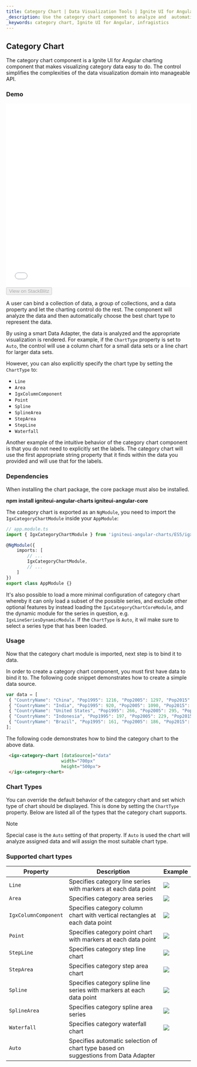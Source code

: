 ```yaml
---
title: Category Chart | Data Visualization Tools | Ignite UI for Angular | Infragistics 
_description: Use the category chart component to analyze and  automatically choose the best chart type to represent data. Learn about our chart types for visualization.
_keywords: category chart, Ignite UI for Angular, infragistics 
---
```


## Category Chart

The category chart component is a Ignite UI for Angular charting component that makes visualizing category data easy to do. The control simplifies the complexities of the data visualization domain into manageable API.

### Demo

<div class="sample-container loading" style="height: 500px">
    <iframe id="category-chart-overview-iframe" src='{environment:demosBaseUrl}/charts/category-chart-overview' width="100%" height="100%" seamless="" frameBorder="0" onload="onDvSampleIframeContentLoaded(this);"></iframe>
</div>

<div>
    <button data-localize="stackblitz" disabled class="stackblitz-btn"   data-iframe-id="category-chart-overview-iframe" data-demos-base-url="{environment:demosBaseUrl}">View on StackBlitz
    </button>
</div>

<div class="divider--half"></div>

 A user can bind a collection of data, a group of collections, and a data property and let the charting control do the rest. The component will analyze the data and then automatically choose the best chart type to represent the data.

By using a smart Data Adapter, the data is analyzed and the appropriate visualization is rendered. For example, if the `ChartType` property is set to `Auto`, the control will use a column chart for a small data sets or a line chart for larger data sets.

However, you can also explicitly specify the chart type by setting the `ChartType` to:

-   `Line`
-   `Area`
-   `IgxColumnComponent`
-   `Point`
-   `Spline`
-   `SplineArea`
-   `StepArea`
-   `StepLine`
-   `Waterfall`

Another example of the intuitive behavior of the category chart component is that you do not need to explicitly set the labels. The category chart will use the first appropriate string property that it finds within the data you provided and will use that for the labels.

### Dependencies

When installing the chart package, the core package must also be installed.

**npm install igniteui-angular-charts igniteui-angular-core**

The category chart is exported as an `NgModule`, you need to import the
`IgxCategoryChartModule` inside your `AppModule`:

<!-- -->

<!-- -->

```typescript
// app.module.ts
import { IgxCategoryChartModule } from 'igniteui-angular-charts/ES5/igx-category-chart-module';

@NgModule({
    imports: [
        // ...
        IgxCategoryChartModule,
        // ...
    ]
})
export class AppModule {}
```

It's also possible to load a more minimal configuration of category chart whereby it can only load a subset of the possible series, and exclude other optional features by instead loading the `IgxCategoryChartCoreModule`, and the dynamic module for the series in question, e.g. `IgxLineSeriesDynamicModule`. If the `ChartType` is `Auto`, it wil make sure to select a series type that has been loaded.

<div class="divider--half"></div>

### Usage

Now that the category chart module is imported, next step is to bind it to data.

In order to create a category chart component, you must first have data to bind it to. The following code snippet demonstrates how to create a simple data source.

```typescript
var data = [
 { "CountryName": "China", "Pop1995": 1216, "Pop2005": 1297, "Pop2015": 1361, "Pop2025": 1394 },
 { "CountryName": "India", "Pop1995": 920, "Pop2005": 1090, "Pop2015": 1251, "Pop2025": 1396 },
 { "CountryName": "United States", "Pop1995": 266, "Pop2005": 295, "Pop2015": 322, "Pop2025": 351 },
 { "CountryName": "Indonesia", "Pop1995": 197, "Pop2005": 229, "Pop2015": 256, "Pop2025": 277 },
 { "CountryName": "Brazil", "Pop1995": 161, "Pop2005": 186, "Pop2015": 204, "Pop2025": 218 }
];
```

The following code demonstrates how to bind the category chart to the above data.

```html
 <igx-category-chart [dataSource]="data"
                     width="700px"
                     height="500px">
 </igx-category-chart>
```

<div class="divider--half"></div>

### Chart Types

You can override the default behavior of the category chart and set which type of chart should be displayed. This is done by setting the `ChartType` property.
Below are listed all of the types that the category chart supports.

> [!NOTE]
> Special case is the `Auto` setting of that property. If `Auto` is used the chart will analyze assigned data and will assign the most suitable chart type.

### Supported chart types

| Property             | Description                                                                        | Example                                      |
| -------------------- | ---------------------------------------------------------------------------------- | -------------------------------------------- |
| `Line`               | Specifies category line series with markers at each data point                     | ![](../images/category_chart_line.png)       |
| `Area`               | Specifies category area series                                                     | ![](../images/category_chart_area.png)       |
| `IgxColumnComponent` | Specifies category column chart with vertical rectangles at each data point        | ![](../images/category_chart_column.png)     |
| `Point`              | Specifies category point chart with markers at each data point                     | ![](../images/category_chart_point.png)      |
| `StepLine`           | Specifies category step line chart                                                 | ![](../images/category_chart_stepline.png)   |
| `StepArea`           | Specifies category step area chart                                                 | ![](../images/category_chart_steparea.png)   |
| `Spline`             | Specifies category spline line series with markers at each data point              | ![](../images/category_chart_spline.png)     |
| `SplineArea`         | Specifies category spline area series                                              | ![](../images/category_chart_splinearea.png) |
| `Waterfall`          | Specifies category waterfall chart                                                 | ![](../images/category_chart_waterfall.png)  |
| `Auto`               | Specifies automatic selection of chart type based on suggestions from Data Adapter |                                              |
